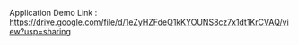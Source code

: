 Application Demo Link : 
https://drive.google.com/file/d/1eZyHZFdeQ1kKYOUNS8cz7x1dt1KrCVAQ/view?usp=sharing